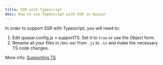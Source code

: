 ```yaml
---
title: SSR with Typescript
desc: How to use Typescript with SSR in Quasar
---
```


In order to support SSR with Typescript, you will need to:

1. Edit quasar.config.js > supportTS. Set it to `true` or use the Object form.
2. Rename all your files in /src-ssr from `.js` to `.ts` and make the necessary TS code changes.

More info: [Supporting TS](/quasar-cli-webpack/supporting-ts)
